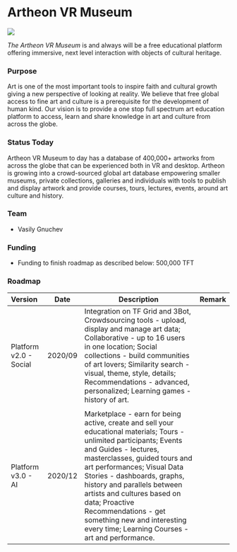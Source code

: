 # Artheon VR Museum

![](https://www.consciousinternet.org/threefold/info/projects/artheon/artheon.jpg)

*The Artheon VR Museum* is and always will be a free educational platform offering immersive, next level interaction with objects of cultural heritage.

### Purpose

Art is one of the most important tools to inspire faith and cultural growth giving a new perspective of looking at reality. We believe that free global access to fine art and culture is a prerequisite for the development of human kind. Our vision is to provide a one stop full spectrum art education platform to access, learn and share knowledge in art and culture from across the globe.

### Status Today

Artheon VR Museum to day has a database of 400,000+ artworks from across the globe that can be experienced both in VR and desktop. Artheon is growing into a crowd-sourced global art database empowering smaller museums, private collections, galleries and individuals with tools to publish and display artwork and provide courses, tours, lectures, events, around art culture and history.

### Team

- Vasily Gnuchev

### Funding

- Funding to finish roadmap as described below: 500,000 TFT

### Roadmap

| Version         | Date   | Description | Remark |
|:-------------|--------|-------------|-----------------|
| Platform v2.0 - Social |  2020/09 | Integration on TF Grid and 3Bot, Crowdsourcing tools - upload, display and manage art data; Collaborative - up to 16 users in one location; Social collections - build communities of art lovers; Similarity search - visual, theme, style, details; Recommendations - advanced, personalized; Learning games - history of art.
 | |
| Platform v3.0 - AI |  2020/12 | Marketplace - earn for being active, create and sell your educational materials; Tours - unlimited participants; Events and Guides - lectures, masterclasses, guided tours and art performances; Visual Data Stories - dashboards, graphs, history and parallels between artists and cultures based on data; Proactive Recommendations - get something new and interesting every time; Learning Courses - art and performance. | |